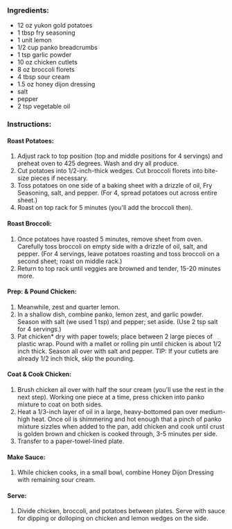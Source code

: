 ### Ingredients:
- 12 oz yukon gold potatoes
- 1 tbsp fry seasoning
- 1 unit lemon
- 1/2 cup panko breadcrumbs
- 1 tsp garlic powder
- 10 oz chicken cutlets
- 8 oz broccoli florets
- 4 tbsp sour cream
- 1.5 oz honey dijon dressing
- salt
- pepper
- 2 tsp vegetable oil

### Instructions:
#### Roast Potatoes:
1. Adjust rack to top position (top and middle positions for 4 servings) and preheat oven to 425 degrees. Wash and dry all produce.
2. Cut potatoes into 1/2-inch-thick wedges. Cut broccoli florets into bite-size pieces if necessary.
3. Toss potatoes on one side of a baking sheet with a drizzle of oil, Fry Seasoning, salt, and pepper. (For 4, spread potatoes out across entire sheet.)
4. Roast on top rack for 5 minutes (you'll add the broccoli then).

#### Roast Broccoli:
1. Once potatoes have roasted 5 minutes, remove sheet from oven. Carefully toss broccoli on empty side with a drizzle of oil, salt, and pepper. (For 4 servings, leave potatoes roasting and toss broccoli on a second sheet; roast on middle rack.)
2. Return to top rack until veggies are browned and tender, 15-20 minutes more.

#### Prep: & Pound Chicken:
1. Meanwhile, zest and quarter lemon.
2. In a shallow dish, combine panko, lemon zest, and garlic powder. Season with salt (we used 1 tsp) and pepper; set aside. (Use 2 tsp salt for 4 servings.)
3. Pat chicken* dry with paper towels; place between 2 large pieces of plastic wrap. Pound with a mallet or rolling pin until chicken is about 1/2 inch thick. Season all over with salt and pepper. TIP: If your cutlets are already 1/2 inch thick, skip the pounding.

#### Coat & Cook Chicken:
1. Brush chicken all over with half the sour cream (you'll use the rest in the next step). Working one piece at a time, press chicken into panko mixture to coat on both sides.
2. Heat a 1/3-inch layer of oil in a large, heavy-bottomed pan over medium-high heat. Once oil is shimmering and hot enough that a pinch of panko mixture sizzles when added to the pan, add chicken and cook until crust is golden brown and chicken is cooked through, 3-5 minutes per side.
3. Transfer to a paper-towel-lined plate.

#### Make Sauce:
1. While chicken cooks, in a small bowl, combine Honey Dijon Dressing with remaining sour cream.

#### Serve:
1. Divide chicken, broccoli, and potatoes between plates. Serve with sauce for dipping or dolloping on chicken and lemon wedges on the side.
